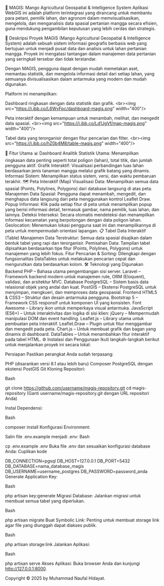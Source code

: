 🥭 MAGIS: Mango Agricultural Geospatial & Intelligence System
Aplikasi WebGIS ini adalah platform terintegrasi yang dirancang untuk membantu para petani, pemilik lahan, dan agronom dalam memvisualisasikan, mengelola, dan menganalisis data spasial pertanian mangga secara efisien, guna mendukung pengambilan keputusan yang lebih cerdas dan strategis.

📝 Deskripsi Proyek
MAGIS (Mango Agricultural Geospatial & Intelligence System) adalah sebuah sistem informasi geografis berbasis web yang bertujuan untuk menjadi pusat data dan analisis untuk lahan pertanian mangga. Proyek ini mengatasi tantangan dalam manajemen data pertanian yang seringkali tersebar dan tidak terstandar.

Dengan MAGIS, pengguna dapat dengan mudah memetakan aset, memantau statistik, dan mengelola informasi detail dari setiap lahan, yang semuanya divisualisasikan dalam antarmuka yang modern dan mudah digunakan.

Platform ini menampilkan:

Dashboard ringkasan dengan data statistik dan grafik.
&lt;br>&lt;img src="https://i.ibb.co/L6WvFpc/dashboard-magis.png" width="400"/>

Peta interaktif dengan kemampuan untuk menambah, melihat, dan mengedit data spasial.
&lt;br>&lt;img src="https://i.ibb.co/Ld1JgVf/map-magis.png" width="400"/>

Tabel data yang terorganisir dengan fitur pencarian dan filter.
&lt;br>&lt;img src="https://i.ibb.co/hZ0b4M8/table-magis.png" width="400"/>

🚀 Fitur Utama
📊 Dashboard Analitik
Statistik Utama: Menampilkan ringkasan data penting seperti total poligon (lahan), total titik, dan jumlah pengguna aktif.
Grafik Interaktif: Visualisasi perbandingan luas lahan berdasarkan jenis tanaman mangga melalui grafik batang yang dinamis.
Informasi Sistem: Menampilkan status sistem, versi, dan waktu pembaruan terakhir.
🗺️ Peta Interaktif (Map)
Visualisasi Data: Menampilkan semua data spasial (Points, Polylines, Polygons) dari database langsung di atas peta.
Manajemen Data Spasial: Pengguna dapat menambah, mengedit, dan menghapus data langsung dari peta menggunakan kontrol Leaflet Draw.
Popup Informasi: Klik pada setiap fitur di peta untuk menampilkan popup yang berisi informasi detail, termasuk gambar, nama pemilik, luas lahan, dan lainnya.
Deteksi Interseksi: Secara otomatis mendeteksi dan menampilkan informasi kecamatan yang berpotongan dengan data poligon lahan.
Geolocation: Menemukan lokasi pengguna saat ini dan menampilkannya di peta untuk mempermudah orientasi lapangan.
📋 Tabel Data Interaktif (Table)
Manajemen Data Terstruktur: Semua data spasial disajikan dalam bentuk tabel yang rapi dan terorganisir.
Pemisahan Data: Tampilan tabel dipisahkan berdasarkan tipe fitur (Points, Polylines, Polygons) untuk manajemen yang lebih fokus.
Fitur Pencarian & Sorting: Dilengkapi dengan fungsionalitas DataTables untuk melakukan pencarian cepat dan mengurutkan data berdasarkan kolom.
🛠️ Teknologi yang Digunakan
Backend
PHP – Bahasa utama pengembangan sisi server.
Laravel – Framework backend modern untuk manajemen rute, ORM (Eloquent), validasi, dan arsitektur MVC.
Database
PostgreSQL – Sistem basis data relasional objek yang andal dan kuat.
PostGIS – Ekstensi PostgreSQL untuk menyimpan, mengkueri, dan memproses data geospasial.
Frontend
HTML5 & CSS3 – Struktur dan desain antarmuka pengguna.
Bootstrap 5 – Framework CSS responsif untuk komponen UI yang konsisten.
Font Awesome – Library ikon untuk memperkaya visual antarmuka.
JavaScript (ES6+) – Untuk interaktivitas dan logika di sisi klien:
jQuery – Mempermudah manipulasi DOM dan event handling.
Leaflet.js – Library utama untuk pembuatan peta interaktif.
Leaflet.Draw – Plugin untuk fitur menggambar dan mengedit pada peta.
Chart.js – Untuk membuat grafik dan bagan yang dinamis di dashboard.
DataTables – Untuk menambahkan fitur interaktif pada tabel HTML.
⚙️ Instalasi dan Penggunaan
Ikuti langkah-langkah berikut untuk menjalankan proyek ini secara lokal:

Persiapan
Pastikan perangkat Anda sudah terpasang:

PHP (disarankan versi 8.1 atau lebih baru)
Composer
PostgreSQL dengan ekstensi PostGIS
Git
Kloning Repositori:

Bash

git clone https://github.com/username/magis-repository.git
cd magis-repository
(Ganti username/magis-repository.git dengan URL repositori Anda)

Instal Dependensi:

Bash

composer install
Konfigurasi Environment:

Salin file .env.example menjadi .env:
Bash

cp .env.example .env
Buka file .env dan sesuaikan konfigurasi database Anda:
Cuplikan kode

DB_CONNECTION=pgsql
DB_HOST=127.0.0.1
DB_PORT=5432
DB_DATABASE=nama_database_magis
DB_USERNAME=username_postgres
DB_PASSWORD=password_anda
Generate Application Key:

Bash

php artisan key:generate
Migrasi Database:
Jalankan migrasi untuk membuat semua tabel yang diperlukan.

Bash

php artisan migrate
Buat Symbolic Link:
Penting untuk membuat storage link agar file yang diunggah dapat diakses publik.

Bash

php artisan storage:link
Jalankan Aplikasi:

Bash

php artisan serve
Akses Aplikasi:
Buka browser Anda dan kunjungi http://127.0.0.1:8000.

Copyright © 2025 by Muhammad Naufal Hidayat.

